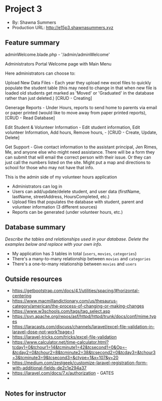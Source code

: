 # Project 3
+ By: Shawna Summers
+ Production URL: <http://e15p3.shawnasummers.xyz>

## Feature summary

adminWelcome.blade.php - '/admin/adminWelcome'

Administrators Portal Welcome page with Main Menu

Here administrators can choose to:

Upload New Data Files - Each year they upload new excel files to quickly populate the student table (this may need to change in that when  new file is loaded old students get marked as 'Moved' or 'Graduated' in the database rather than just deleted.) [CRUD - Creating]

Generage Reports - Under Hours, reports to send home to parents via email or paper printed (would like to move away from paper printed reports), [CRUD - Read Database]

Edit Student & Volunteer Information - Edit student information, Edit volunteer Information, Add hours, Remove hours,  - [CRUD - Create, Update, Delete]

Get Support - Give contact information to the assistant principal, Jen Rimes, Me, and anyone else who might need assistance.  There will be a form they can submit that will email the correct person with their issue.  Or they can just call the numbers listed on the site.  Might put a map and directions to school for those who may not have that info.


This is the admin side of my volunteer hours application
+ Administrators can log in
+ Users can add/update/delete student, and user data (firstName, lastName, streetAddress, HoursCompleted, etc.)
+ Upload files that populates the database with student, parent and volunteer information (3 different sources)
+ Reports can be generated (under volunteer hours, etc.)

  
## Database summary
*Describe the tables and relationships used in your database. Delete the examples below and replace with your own info.*

+ My application has 3 tables in total (`users`, `movies`, `categories`)
+ There's a many-to-many relationship between `movies` and `categories`
+ There's a one-to-many relationship between `movies` and `users`

## Outside resources
+ https://getbootstrap.com/docs/4.1/utilities/spacing/#horizontal-centering
+ https://www.macmillandictionary.com/us/thesaurus-category/american/the-process-of-changing-or-making-changes
+ https://www.w3schools.com/tags/tag_select.asp
+ https://svn.apache.org/repos/asf/httpd/httpd/trunk/docs/conf/mime.types
+ https://laracasts.com/discuss/channels/laravel/excel-file-validation-in-laravel-dose-not-work?page=1
+ https://laravel-tricks.com/tricks/excel-file-validation
+ https://www.calculator.net/time-calculator.html?tcday1=0&tchour1=14&tcminute1=42&tcsecond1=0&Op=-&tcday2=0&tchour2=8&tcminute2=38&tcsecond2=0&tcday3=&tchour3=3&tcminute3=9&tcsecond3=&ctype=1&x=107&y=20
+ https://medium.com/zestgeek/customize-laravel-registration-form-with-additional-fields-de2c1e294a37
+ https://laravel.com/docs/7.x/authorization - GATES
+ 

## Notes for instructor

